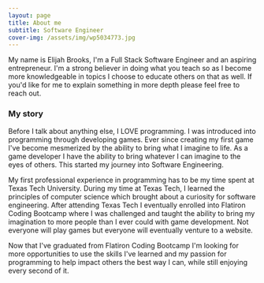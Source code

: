 ```yaml
---
layout: page
title: About me
subtitle: Software Engineer
cover-img: /assets/img/wp5034773.jpg
---
```


My name is Elijah Brooks, I'm a Full Stack Software Engineer and an aspiring entrepreneur. I'm a strong believer in doing what you teach so as I become more knowledgeable in topics I choose to educate others on that as well. If you'd like for me to explain something in more depth please feel free to reach out.

### My story

Before I talk about anything else, I LOVE programming. I was introduced into programming through developing games. Ever since creating my first game I've become mesmerized by the ability to bring what I imagine to life. As a game developer I have the ability to bring whatever I can imagine to the eyes of others. This started my journey into Software Engineering.

My first professional experience in programming has to be my time spent at Texas Tech University. During my time at Texas Tech, I learned the principles of computer science which brought about a curiosity for software engineering. After attending Texas Tech I eventually enrolled into Flatiron Coding Bootcamp where I was challenged and taught the ability to bring my imagination to more people than I ever could with game development. Not everyone will play games but everyone will eventually venture to a website.

Now that I've graduated from Flatiron Coding Bootcamp I'm looking for more opportunities to use the skills I've learned and my passion for programming to help impact others the best way I can, while still enjoying every second of it.
